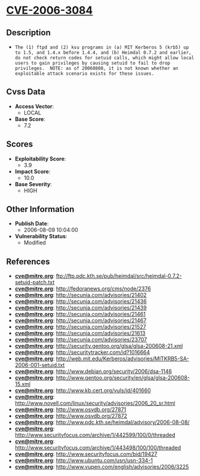 
# [CVE-2006-3084](ftp://ftp.pdc.kth.se/pub/heimdal/src/heimdal-0.7.2-setuid-patch.txt)

## Description

- `The (1) ftpd and (2) ksu programs in (a) MIT Kerberos 5 (krb5) up to 1.5, and 1.4.x before 1.4.4, and (b) Heimdal 0.7.2 and earlier, do not check return codes for setuid calls, which might allow local users to gain privileges by causing setuid to fail to drop privileges.  NOTE: as of 20060808, it is not known whether an exploitable attack scenario exists for these issues.`

## Cvss Data

- **Access Vector**:
  - LOCAL
- **Base Score**:
  - 7.2

## Scores

- **Exploitability Score**:
  - 3.9
- **Impact Score**:
  - 10.0
- **Base Severity**:
  - HIGH

## Other Information

- **Publish Date**:
  - 2006-08-09 10:04:00
- **Vulnerability Status**:
  - Modified

## References

- **cve@mitre.org**: ftp://ftp.pdc.kth.se/pub/heimdal/src/heimdal-0.7.2-setuid-patch.txt
- **cve@mitre.org**: http://fedoranews.org/cms/node/2376
- **cve@mitre.org**: http://secunia.com/advisories/21402
- **cve@mitre.org**: http://secunia.com/advisories/21436
- **cve@mitre.org**: http://secunia.com/advisories/21439
- **cve@mitre.org**: http://secunia.com/advisories/21461
- **cve@mitre.org**: http://secunia.com/advisories/21467
- **cve@mitre.org**: http://secunia.com/advisories/21527
- **cve@mitre.org**: http://secunia.com/advisories/21613
- **cve@mitre.org**: http://secunia.com/advisories/23707
- **cve@mitre.org**: http://security.gentoo.org/glsa/glsa-200608-21.xml
- **cve@mitre.org**: http://securitytracker.com/id?1016664
- **cve@mitre.org**: http://web.mit.edu/Kerberos/advisories/MITKRB5-SA-2006-001-setuid.txt
- **cve@mitre.org**: http://www.debian.org/security/2006/dsa-1146
- **cve@mitre.org**: http://www.gentoo.org/security/en/glsa/glsa-200608-15.xml
- **cve@mitre.org**: http://www.kb.cert.org/vuls/id/401660
- **cve@mitre.org**: http://www.novell.com/linux/security/advisories/2006_20_sr.html
- **cve@mitre.org**: http://www.osvdb.org/27871
- **cve@mitre.org**: http://www.osvdb.org/27872
- **cve@mitre.org**: http://www.pdc.kth.se/heimdal/advisory/2006-08-08/
- **cve@mitre.org**: http://www.securityfocus.com/archive/1/442599/100/0/threaded
- **cve@mitre.org**: http://www.securityfocus.com/archive/1/443498/100/100/threaded
- **cve@mitre.org**: http://www.securityfocus.com/bid/19427
- **cve@mitre.org**: http://www.ubuntu.com/usn/usn-334-1
- **cve@mitre.org**: http://www.vupen.com/english/advisories/2006/3225
